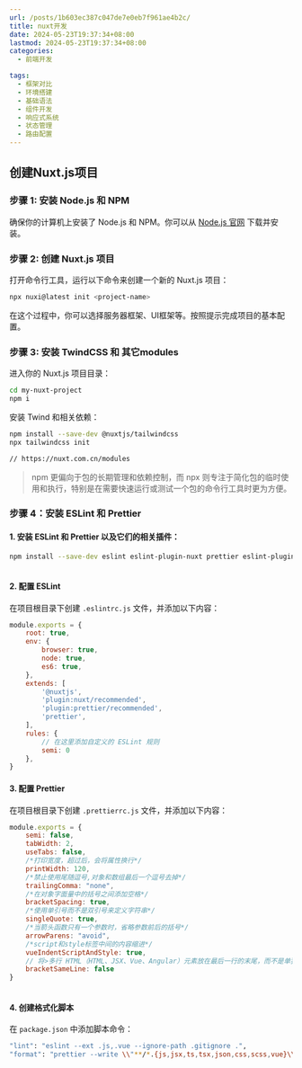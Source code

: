 ```yaml
---
url: /posts/1b603ec387c047de7e0eb7f961ae4b2c/
title: nuxt开发
date: 2024-05-23T19:37:34+08:00
lastmod: 2024-05-23T19:37:34+08:00
categories:
  - 前端开发

tags:
  - 框架对比
  - 环境搭建
  - 基础语法
  - 组件开发
  - 响应式系统
  - 状态管理
  - 路由配置
---
```




## 创建Nuxt.js项目

### 步骤 1: 安装 Node.js 和 NPM

确保你的计算机上安装了 Node.js 和 NPM。你可以从 [Node.js 官网](https://nodejs.org/) 下载并安装。

### 步骤 2: 创建 Nuxt.js 项目

打开命令行工具，运行以下命令来创建一个新的 Nuxt.js 项目：

```bash
npx nuxi@latest init <project-name>
```

在这个过程中，你可以选择服务器框架、UI框架等。按照提示完成项目的基本配置。

### 步骤 3: 安装 TwindCSS 和 其它modules

进入你的 Nuxt.js 项目目录：

```bash
cd my-nuxt-project
npm i
```

安装 Twind 和相关依赖：

```bash
npm install --save-dev @nuxtjs/tailwindcss
npx tailwindcss init

// https://nuxt.com.cn/modules
```

> npm 更偏向于包的长期管理和依赖控制，而 npx 则专注于简化包的临时使用和执行，特别是在需要快速运行或测试一个包的命令行工具时更为方便。

### 步骤 4：安装 ESLint 和 Prettier

#### 1. 安装 ESLint 和 Prettier 以及它们的相关插件：

```bash
npm install --save-dev eslint eslint-plugin-nuxt prettier eslint-plugin-prettier eslint-config-prettier @nuxtjs/eslint-config-typescript
   
```

#### 2. 配置 ESLint

在项目根目录下创建 `.eslintrc.js` 文件，并添加以下内容：

```js
module.exports = {
    root: true,
    env: {
        browser: true,
        node: true,
        es6: true,
    },
    extends: [
        '@nuxtjs',
        'plugin:nuxt/recommended',
        'plugin:prettier/recommended',
        'prettier',
    ],
    rules: {
        // 在这里添加自定义的 ESLint 规则
        semi: 0
    },
}

```

#### 3.  配置 Prettier

在项目根目录下创建 `.prettierrc.js` 文件，并添加以下内容：

```js
module.exports = {
    semi: false,
    tabWidth: 2,
    useTabs: false,
    /*打印宽度，超过后，会将属性换行*/
    printWidth: 120,
    /*禁止使用尾随逗号,对象和数组最后一个逗号去掉*/
    trailingComma: "none",
    /*在对象字面量中的括号之间添加空格*/
    bracketSpacing: true,
    /*使用单引号而不是双引号来定义字符串*/
    singleQuote: true,
    /*当箭头函数只有一个参数时，省略参数前后的括号*/
    arrowParens: "avoid",
    /*script和style标签中间的内容缩进*/
    vueIndentScriptAndStyle: true,
    // 将>多行 HTML（HTML、JSX、Vue、Angular）元素放在最后一行的末尾，而不是单独放在下一行（不适用于自闭合元素
    bracketSameLine: false
}
   
```

#### 4. 创建格式化脚本

在 `package.json` 中添加脚本命令：

```bash
"lint": "eslint --ext .js,.vue --ignore-path .gitignore .",
"format": "prettier --write \\"**/*.{js,jsx,ts,tsx,json,css,scss,vue}\\""
```

